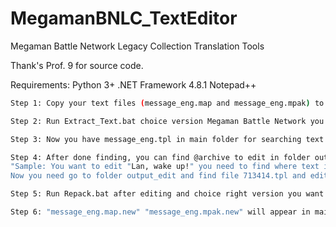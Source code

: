 # MegamanBNLC_TextEditor
Megaman Battle Network Legacy Collection Translation Tools

Thank's Prof. 9 for source code.

Requirements:
Python 3+
.NET Framework 4.8.1
Notepad++
```bash
Step 1: Copy your text files (message_eng.map and message_eng.mpak) to folder text_files

Step 2: Run Extract_Text.bat choice version Megaman Battle Network you want to extract

Step 3: Now you have message_eng.tpl in main folder for searching text for translate

Step 4: After done finding, you can find @archive to edit in folder output_edit 
"Sample: You want to edit "Lan, wake up!" you need to find where text in @archive. After find, "Lan, wake up!" inside @archive 713414.
Now you need go to folder output_edit and find file 713414.tpl and edit it."

Step 5: Run Repack.bat after editing and choice right version you want repack.

Step 6: "message_eng.map.new" "message_eng.mpak.new" will appear in main folder

```
